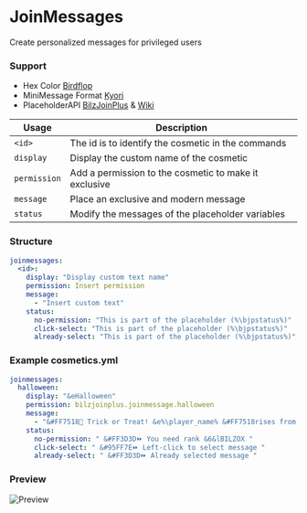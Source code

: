 # JoinMessages
Create personalized messages for privileged users

### Support
- Hex Color [Birdflop](https://www.birdflop.com/resources/rgb/)
- MiniMessage Format [Kyori](https://docs.advntr.dev/minimessage/format)
- PlaceholderAPI [BilzJoinPlus](https://docs.bilzox.es/bilzjoinplus-placeholders.html) & [Wiki](https://wiki.placeholderapi.com/users/placeholder-list/)

| Usage        | Description                                           |
|--------------|-------------------------------------------------------|
| `<id>`       | The id is to identify the cosmetic in the commands    |
| `display`    | Display the custom name of the cosmetic               |
| `permission` | Add a permission to the cosmetic to make it exclusive |
| `message`    | Place an exclusive and modern message                 |
| `status`     | Modify the messages of the placeholder variables      |

### Structure
```yaml
joinmessages:
  <id>:
    display: "Display custom text name"
    permission: Insert permission
    message:
      - "Insert custom text"
    status:
      no-permission: "This is part of the placeholder (%\bjpstatus%)"
      click-select: "This is part of the placeholder (%\bjpstatus%)"
      already-select: "This is part of the placeholder (%\bjpstatus%)"
```

### Example cosmetics.yml
```yaml
joinmessages:
  halloween:
    display: "&eHalloween"
    permission: bilzjoinplus.joinmessage.halloween
    message:
      - "&#FF7518🎃 Trick or Treat! &e%\player_name% &#FF7518rises from the shadows! &#FF7518👻"
    status:
      no-permission: " &#FF3D3D⏩ You need rank &6&lBILZOX "
      click-select: " &#95FF7E⏩ Left-click to select message "
      already-select: " &#FF3D3D⏩ Already selected message "
```

### Preview
![Preview](JoinMessagePreview.png)
